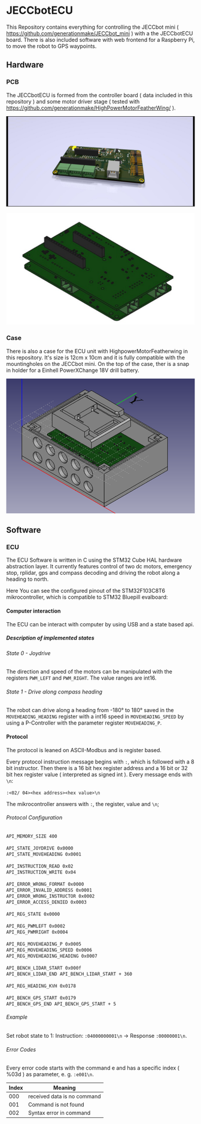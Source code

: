 # JECCbotECU

This Repository contains everything for controlling the JECCbot mini ( https://github.com/generationmake/JECCbot_mini ) with a the JECCbotECU board. There is also included software with web frontend for a Raspberry Pi, to move the robot to GPS waypoints.

## Hardware

### PCB

The JECCbotECU is formed from the controller board ( data included in this repository ) and some motor driver stage ( tested with https://github.com/generationmake/HighPowerMotorFeatherWing/ ).

![JECCbotECU rendering](hardware/controlpcb/productiondata/JECCbotECU.jpg)

![JECCbotECU with HighpowerMotorFeatherwing](hardware/controlpcb/productiondata/completeUnit.png)

### Case

There is also a case for the ECU unit with HighpowerMotorFeatherwing in this repository. It's size is 12cm x 10cm and it is fully compatible with the mountingholes on the JECCbot mini. On the top of the case, ther is a snap in holder for a Einhell PowerXChange 18V drill battery.

![JECCbotECU case](hardware/case/productiondata/case.png)

## Software

### ECU 
 
The ECU Software is written in C using the STM32 Cube HAL hardware abstraction layer. It currently features control of two dc motors, emergency stop, rplidar, gps and compass decoding and driving the robot along a heading to north.

Here You can see the configured pinout of the STM32F103C8T6 mikrocontroller, which is compatible to STM32 Bluepill evalboard:



#### Computer interaction

The ECU can be interact with computer by using USB and a state based api.

##### Description of implemented states

###### State 0 - Joydrive

The direction and speed of the motors can be manipulated with the registers ```PWM_LEFT``` and ```PWM_RIGHT```. The value ranges are int16.

###### State 1 - Drive along compass heading

The robot can drive along a heading from -180° to 180° saved in the ```MOVEHEADING_HEADING``` register with a int16 speed in ```MOVEHEADING_SPEED``` by using a P-Controller with the parameter register ```MOVEHEADING_P```.

#### Protocol

The protocol is leaned on ASCII-Modbus and is register based. 

Every protocol instruction message begins with ```:```, which is followed with a 8 bit instructor. Then there is a 16 bit hex register address and a 16 bit or 32 bit hex register value ( interpreted as signed int ). Every message ends with ```\n```: 

```:<02/ 04><hex address><hex value>\n```

The mikrocontroller answers with ```:```, the register, value and ```\n```;

###### Protocol Configuration

```
API_MEMORY_SIZE 400

API_STATE_JOYDRIVE 0x0000
API_STATE_MOVEHEADING 0x0001

API_INSTRUCTION_READ 0x02
API_INSTRUCTION_WRITE 0x04

API_ERROR_WRONG_FORMAT 0x0000
API_ERROR_INVALID_ADDRESS 0x0001
API_ERROR_WRONG_INSTRUCTOR 0x0002
API_ERROR_ACCESS_DENIED 0x0003

API_REG_STATE 0x0000

API_REG_PWMLEFT 0x0002
API_REG_PWMRIGHT 0x0004

API_REG_MOVEHEADING_P 0x0005
API_REG_MOVEHEADING_SPEED 0x0006
API_REG_MOVEHEADING_HEADING 0x0007

API_BENCH_LIDAR_START 0x000f
API_BENCH_LIDAR_END API_BENCH_LIDAR_START + 360

API_REG_HEADING_KVH 0x0178

API_BENCH_GPS_START 0x0179
API_BENCH_GPS_END API_BENCH_GPS_START + 5
```

###### Example

Set robot state to 1:
Instruction: ```:04000000001\n``` -> Response ```:00000001\n```.


###### Error Codes

Every error code starts with the command e and has a specific index ( %03d ) as parameter, e. g. ```:e001\n```.

| Index | Meaning |
| ----- | ------- |
| 000 | received data is no command |
| 001 | Command is not found |
| 002 | Syntax error in command |
